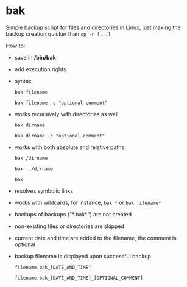 # bak
Simple backup script for files and directories in Linux, just making the backup creation quicker than `cp -r [...]`

How to:
- save in **/bin/bak**
- add execution rights
- syntax

   `bak filename`

   `bak filename -c "optional comment"`

- works recursively with directories as well

   `bak dirname`

   `bak dirname -c "optional comment"`

- works with both absolute and relative paths

   `bak /dirname`

   `bak ../dirname`

   `bak .`

- resolves symbolic links
- works with wildcards, for instance, `bak *` or `bak filename*`
- backups of backups ("\*.bak*\") are not created
- non-existing files or directories are skipped
- current date and time are added to the filename, the comment is optional
- backup filename is displayed upon successful backup
  
   `filename.bak_[DATE_AND_TIME]`

   `filename.bak_[DATE_AND_TIME]_[OPTIONAL_COMMENT]`
  
